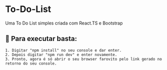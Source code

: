 # To-Do-List
Uma To Do List simples criada com React.TS e Bootstrap

## 🚀 Para executar basta:

    1. Digitar "npm install" no seu console e dar enter.
    2. Depois digitar "npm run dev" e enter novamente.
    3. Pronto, agora é só abrir o seu browser farovito pelo link gerado no retorno do seu console.
